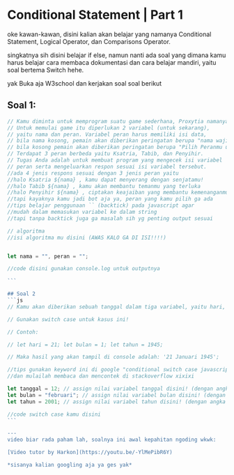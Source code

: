 # Conditional Statement | Part 1

oke kawan-kawan, disini kalian akan belajar yang namanya Conditional Statement, Logical Operator, dan Comparisons Operator.

singkatnya sih disini belajar if else, namun nanti ada soal yang dimana kamu harus belajar cara membaca dokumentasi dan cara belajar mandiri, yaitu soal bertema Switch hehe.

yak Buka aja W3school dan kerjakan soal soal berikut

## Soal 1:
````js
// Kamu diminta untuk memprogram suatu game sederhana, Proxytia namanya. 
// Untuk memulai game itu diperlukan 2 variabel (untuk sekarang), 
// yaitu nama dan peran. Variabel peran harus memiliki isi data, 
// bila nama kosong, pemain akan diberikan peringatan berupa "nama wajib diisi"
// bila kosong pemain akan diberikan peringatan berupa "Pilih Peranmu untuk memulai game". 
// Terdapat 3 peran berbeda yaitu Ksatria, Tabib, dan Penyihir. 
// Tugas Anda adalah untuk membuat program yang mengecek isi variabel 
// peran serta mengeluarkan respon sesuai isi variabel tersebut.
//ada 4 jenis respons sesuai dengan 3 jenis peran yaitu
//halo Ksatria ${nama} , kamu dapat menyerang dengan senjatamu!
//halo Tabib ${nama} , kamu akan membantu temanmu yang terluka
//halo Penyihir ${nama} , ciptakan keajaiban yang membantu kemenanganmu!
//tapi kayaknya kamu jadi bot aja ya, peran yang kamu pilih ga ada
//tips belajar penggunaan `` (backtick) pada javascript agar
//mudah dalam memasukan variabel ke dalam string
//tapi tanpa backtick juga ga masalah sih yg penting output sesuai

// algoritma
//isi algoritma mu disini (AWAS KALO GA DI ISI!!!!)


let nama = "", peran = "";

//code disini gunakan console.log untuk outputnya

```

## Soal 2
```js
// Kamu akan diberikan sebuah tanggal dalam tiga variabel, yaitu hari, bulan, dan tahun. Disini kamu diminta untuk membuat format tanggal. Misal tanggal yang diberikan adalah hari 1, bulan 5, dan tahun 1945. Maka, output yang harus kamu proses adalah menjadi 1 Mei 1945.

// Gunakan switch case untuk kasus ini!

// Contoh:

// let hari = 21; let bulan = 1; let tahun = 1945;

// Maka hasil yang akan tampil di console adalah: '21 Januari 1945';

//tips gunakan keyword ini di google "conditional switch case javascript"
//dan mulailah membaca dan mencontek di stackoverflow xixixi

let tanggal = 12; // assign nilai variabel tanggal disini! (dengan angka antara 1 - 31)
let bulan = "februari"; // assign nilai variabel bulan disini! (dengan angka antara 1 - 12)
let tahun = 2001; // assign nilai variabel tahun disini! (dengan angka antara 1900 - 2200)

//code switch case kamu disini
```

---
video biar rada paham lah, soalnya ini awal kepahitan ngoding wkwk:

[Video tutor by Harkon](https://youtu.be/-YlMePibR6Y)

*sisanya kalian googling aja ya ges yak*
